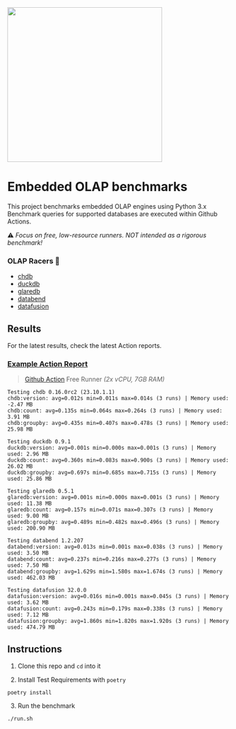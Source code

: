 <img src="https://github.com/lmangani/embedded-olap-benchmarks/assets/1423657/ba8f08fe-49db-4f77-a2b5-71181e87233e" width=350 />

# Embedded OLAP benchmarks

This project benchmarks embedded OLAP engines using Python 3.x <br>
Benchmark queries for supported databases are executed within Github Actions. <br>

:warning: _Focus on free, low-resource runners. NOT intended as a rigorous benchmark!_

### OLAP Racers 🏁

- [chdb](https://doc.chdb.io)
- [duckdb](https://duckdb.org)
- [glaredb](https://glaredb.com)
- [databend](https://databend.com)
- [datafusion](https://arrow.apache.org/datafusion-python/)


## Results

For the latest results, check the latest Action reports.

### [Example Action Report](https://github.com/lmangani/embedded-olap-benchmarks/actions/workflows/benchmarks.yml)

> [Github Action](https://github.com/lmangani/embedded-olap-benchmarks/actions/workflows/benchmarks.yml) Free Runner _(2x vCPU, 7GB RAM)_

<!-- START-RESULTS -->
```
Testing chdb 0.16.0rc2 (23.10.1.1)
chdb:version: avg=0.012s min=0.011s max=0.014s (3 runs) | Memory used: -2.47 MB
chdb:count: avg=0.135s min=0.064s max=0.264s (3 runs) | Memory used: 3.91 MB
chdb:groupby: avg=0.435s min=0.407s max=0.478s (3 runs) | Memory used: 25.98 MB

Testing duckdb 0.9.1
duckdb:version: avg=0.001s min=0.000s max=0.001s (3 runs) | Memory used: 2.96 MB
duckdb:count: avg=0.360s min=0.083s max=0.900s (3 runs) | Memory used: 26.02 MB
duckdb:groupby: avg=0.697s min=0.685s max=0.715s (3 runs) | Memory used: 25.86 MB

Testing glaredb 0.5.1
glaredb:version: avg=0.001s min=0.000s max=0.001s (3 runs) | Memory used: 11.38 MB
glaredb:count: avg=0.157s min=0.071s max=0.307s (3 runs) | Memory used: 9.00 MB
glaredb:groupby: avg=0.489s min=0.482s max=0.496s (3 runs) | Memory used: 200.90 MB

Testing databend 1.2.207
databend:version: avg=0.013s min=0.001s max=0.038s (3 runs) | Memory used: 3.50 MB
databend:count: avg=0.237s min=0.216s max=0.277s (3 runs) | Memory used: 7.50 MB
databend:groupby: avg=1.629s min=1.580s max=1.674s (3 runs) | Memory used: 462.03 MB

Testing datafusion 32.0.0
datafusion:version: avg=0.016s min=0.001s max=0.045s (3 runs) | Memory used: 3.62 MB
datafusion:count: avg=0.243s min=0.179s max=0.338s (3 runs) | Memory used: 7.12 MB
datafusion:groupby: avg=1.860s min=1.820s max=1.920s (3 runs) | Memory used: 474.79 MB
```
<!-- END-RESULTS -->


## Instructions

1. Clone this repo and `cd` into it

2. Install Test Requirements with `poetry`
```shell
poetry install
```

3. Run the benchmark
```shell
./run.sh
```
